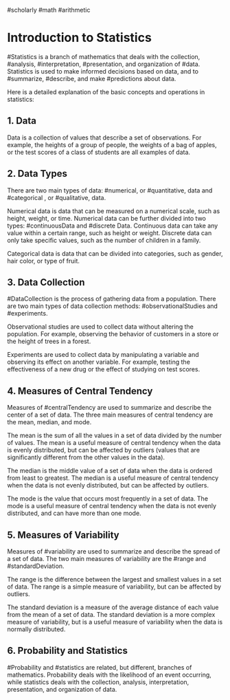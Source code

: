 #scholarly #math #arithmetic

# Introduction to Statistics

#Statistics is a branch of mathematics that deals with the collection, #analysis, #interpretation, #presentation, and organization of #data. Statistics is used to make informed decisions based on data, and to #summarize, #describe, and make #predictions about data.

Here is a detailed explanation of the basic concepts and operations in statistics:

## 1. Data

Data is a collection of values that describe a set of observations. For example, the heights of a group of people, the weights of a bag of apples, or the test scores of a class of students are all examples of data.

## 2. Data Types

There are two main types of data: #numerical, or #quantitative, data and #categorical , or #qualitative, data.

Numerical data is data that can be measured on a numerical scale, such as height, weight, or time. Numerical data can be further divided into two types: #continuousData and #discrete Data. Continuous data can take any value within a certain range, such as height or weight. Discrete data can only take specific values, such as the number of children in a family.

Categorical data is data that can be divided into categories, such as gender, hair color, or type of fruit.

## 3. Data Collection

#DataCollection is the process of gathering data from a population. There are two main types of data collection methods: #observationalStudies and #experiments.

Observational studies are used to collect data without altering the population. For example, observing the behavior of customers in a store or the height of trees in a forest.

Experiments are used to collect data by manipulating a variable and observing its effect on another variable. For example, testing the effectiveness of a new drug or the effect of studying on test scores.

## 4. Measures of Central Tendency

Measures of #centralTendency are used to summarize and describe the center of a set of data. The three main measures of central tendency are the mean, median, and mode.

The mean is the sum of all the values in a set of data divided by the number of values. The mean is a useful measure of central tendency when the data is evenly distributed, but can be affected by outliers (values that are significantly different from the other values in the data).

The median is the middle value of a set of data when the data is ordered from least to greatest. The median is a useful measure of central tendency when the data is not evenly distributed, but can be affected by outliers.

The mode is the value that occurs most frequently in a set of data. The mode is a useful measure of central tendency when the data is not evenly distributed, and can have more than one mode.

## 5. Measures of Variability

Measures of #variability are used to summarize and describe the spread of a set of data. The two main measures of variability are the #range and #standardDeviation.

The range is the difference between the largest and smallest values in a set of data. The range is a simple measure of variability, but can be affected by outliers.

The standard deviation is a measure of the average distance of each value from the mean of a set of data. The standard deviation is a more complex measure of variability, but is a useful measure of variability when the data is normally distributed.

## 6. Probability and Statistics

#Probability and #statistics are related, but different, branches of mathematics. Probability deals with the likelihood of an event occurring, while statistics deals with the collection, analysis, interpretation, presentation, and organization of data.